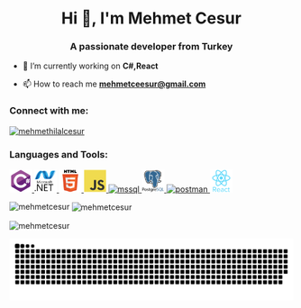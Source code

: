 <h1 align="center">Hi 👋, I'm Mehmet Cesur</h1>
<h3 align="center">A passionate developer from Turkey</h3>

- 🔭 I’m currently working on **C#,React**

- 📫 How to reach me **mehmetceesur@gmail.com**

<h3 align="left">Connect with me:</h3>
<p align="left">
<a href="https://linkedin.com/in/mehmethilalcesur" target="blank"><img align="center" src="https://raw.githubusercontent.com/rahuldkjain/github-profile-readme-generator/master/src/images/icons/Social/linked-in-alt.svg" alt="mehmethilalcesur" height="30" width="40" /></a>
</p>

<h3 align="left">Languages and Tools:</h3>
<p align="left"> <a href="https://www.w3schools.com/cs/" target="_blank" rel="noreferrer"> <img src="https://raw.githubusercontent.com/devicons/devicon/master/icons/csharp/csharp-original.svg" alt="csharp" width="40" height="40"/> </a> <a href="https://dotnet.microsoft.com/" target="_blank" rel="noreferrer"> <img src="https://raw.githubusercontent.com/devicons/devicon/master/icons/dot-net/dot-net-original-wordmark.svg" alt="dotnet" width="40" height="40"/> </a> <a href="https://www.w3.org/html/" target="_blank" rel="noreferrer"> <img src="https://raw.githubusercontent.com/devicons/devicon/master/icons/html5/html5-original-wordmark.svg" alt="html5" width="40" height="40"/> </a>  <a href="https://developer.mozilla.org/en-US/docs/Web/JavaScript" target="_blank" rel="noreferrer"> <img src="https://raw.githubusercontent.com/devicons/devicon/master/icons/javascript/javascript-original.svg" alt="javascript" width="40" height="40"/> </a> <a href="https://www.microsoft.com/en-us/sql-server" target="_blank" rel="noreferrer"> <img src="https://www.svgrepo.com/show/303229/microsoft-sql-server-logo.svg" alt="mssql" width="40" height="40"/> </a> <a href="https://www.postgresql.org" target="_blank" rel="noreferrer"> <img src="https://raw.githubusercontent.com/devicons/devicon/master/icons/postgresql/postgresql-original-wordmark.svg" alt="postgresql" width="40" height="40"/> </a> <a href="https://postman.com" target="_blank" rel="noreferrer"> <img src="https://www.vectorlogo.zone/logos/getpostman/getpostman-icon.svg" alt="postman" width="40" height="40"/> </a> <a href="https://reactjs.org/" target="_blank" rel="noreferrer"> <img src="https://raw.githubusercontent.com/devicons/devicon/master/icons/react/react-original-wordmark.svg" alt="react" width="40" height="40"/> </a> </p>

<p><img align="left" src="https://github-readme-stats.vercel.app/api/top-langs?username=mehmetcesur&show_icons=true&locale=en&layout=compact" alt="mehmetcesur" /></p>

<p>&nbsp;<img align="center" src="https://github-readme-stats.vercel.app/api?username=mehmetcesur&show_icons=true&locale=en" alt="mehmetcesur" /></p>

<p><img align="center" src="https://github-readme-streak-stats.herokuapp.com/?user=mehmetcesur&" alt="mehmetcesur" /></p>


<picture>
  <source media="(prefers-color-scheme: dark)" srcset="https://raw.githubusercontent.com/Mehmetcesur/Mehmetcesur/output/github-contribution-grid-snake-dark.svg">
  <source media="(prefers-color-scheme: light)" srcset="https://raw.githubusercontent.com/Mehmetcesur/Mehmetcesur/output/github-contribution-grid-snake.svg">
  <img alt="github contribution grid snake animation" src="https://raw.githubusercontent.com/Mehmetcesur/Mehmetcesur/output/github-contribution-grid-snake.svg">
</picture>

